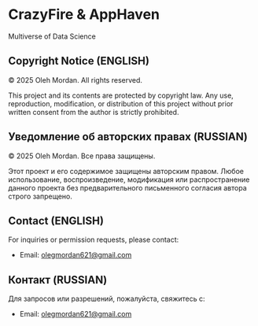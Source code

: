 # CrazyFire & AppHaven
Multiverse of Data Science

## Copyright Notice (ENGLISH)

© 2025 Oleh Mordan. All rights reserved.

This project and its contents are protected by copyright law. Any use, reproduction, modification, or distribution of this project without prior written consent from the author is strictly prohibited.

## Уведомление об авторских правах (RUSSIAN)

© 2025 Oleh Mordan. Все права защищены.

Этот проект и его содержимое защищены авторским правом. Любое использование, воспроизведение, модификация или распространение данного проекта без предварительного письменного согласия автора строго запрещено.

## Contact (ENGLISH)

For inquiries or permission requests, please contact:
- Email: olegmordan621@gmail.com

## Контакт (RUSSIAN)

Для запросов или разрешений, пожалуйста, свяжитесь с:
- Email: olegmordan621@gmail.com

